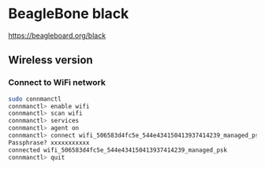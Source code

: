 # BeagleBone black

https://beagleboard.org/black

## Wireless version

### Connect to WiFi network

```bash
sudo connmanctl
connmanctl> enable wifi
connmanctl> scan wifi
connmanctl> services
connmanctl> agent on
connmanctl> connect wifi_506583d4fc5e_544e434150413937414239_managed_psk
Passphrase? xxxxxxxxxxx
connected wifi_506583d4fc5e_544e434150413937414239_managed_psk
connmanctl> quit
```
